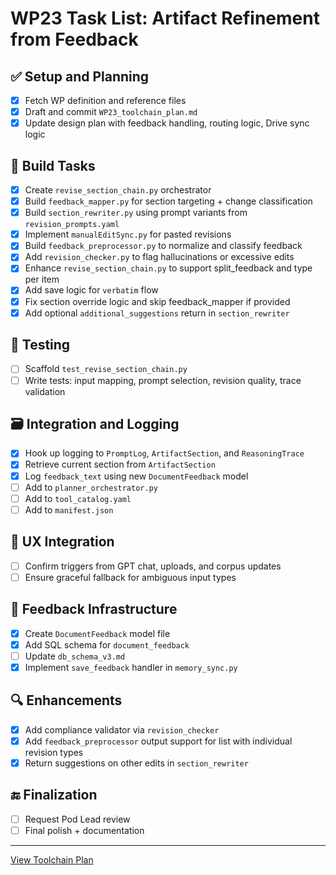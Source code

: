 # WP23 Task List: Artifact Refinement from Feedback

## ✅ Setup and Planning
- [x] Fetch WP definition and reference files
- [x] Draft and commit `WP23_toolchain_plan.md`
- [x] Update design plan with feedback handling, routing logic, Drive sync logic

## 🚧 Build Tasks
- [x] Create `revise_section_chain.py` orchestrator
- [x] Build `feedback_mapper.py` for section targeting + change classification
- [x] Build `section_rewriter.py` using prompt variants from `revision_prompts.yaml`
- [x] Implement `manualEditSync.py` for pasted revisions
- [x] Build `feedback_preprocessor.py` to normalize and classify feedback
- [x] Add `revision_checker.py` to flag hallucinations or excessive edits
- [x] Enhance `revise_section_chain.py` to support split_feedback and type per item
- [x] Add save logic for `verbatim` flow
- [x] Fix section override logic and skip feedback_mapper if provided
- [x] Add optional `additional_suggestions` return in `section_rewriter`

## 🧪 Testing
- [ ] Scaffold `test_revise_section_chain.py`
- [ ] Write tests: input mapping, prompt selection, revision quality, trace validation

## 🗃️ Integration and Logging
- [x] Hook up logging to `PromptLog`, `ArtifactSection`, and `ReasoningTrace`
- [x] Retrieve current section from `ArtifactSection`
- [x] Log `feedback_text` using new `DocumentFeedback` model
- [ ] Add to `planner_orchestrator.py`
- [ ] Add to `tool_catalog.yaml`
- [ ] Add to `manifest.json`

## 🧭 UX Integration
- [ ] Confirm triggers from GPT chat, uploads, and corpus updates
- [ ] Ensure graceful fallback for ambiguous input types

## 🧩 Feedback Infrastructure
- [x] Create `DocumentFeedback` model file
- [x] Add SQL schema for `document_feedback`
- [ ] Update `db_schema_v3.md`
- [x] Implement `save_feedback` handler in `memory_sync.py`

## 🔍 Enhancements
- [x] Add compliance validator via `revision_checker`
- [x] Add `feedback_preprocessor` output support for list with individual revision types
- [x] Return suggestions on other edits in `section_rewriter`

## 🔚 Finalization
- [ ] Request Pod Lead review
- [ ] Final polish + documentation

---

[View Toolchain Plan](https://github.com/stewmckendry/ai-delivery-sandbox/blob/sandbox-curious-falcon/project/build/wps/WP23/WP23_toolchain_plan.md)